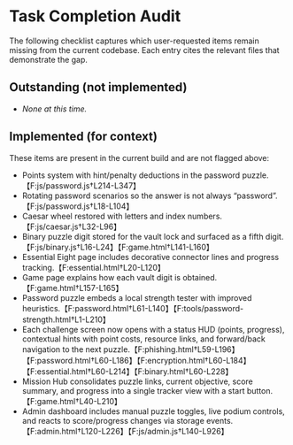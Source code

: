 # Task Completion Audit

The following checklist captures which user-requested items remain missing from the current codebase. Each entry cites the relevant files that demonstrate the gap.

## Outstanding (not implemented)

- _None at this time._

## Implemented (for context)

These items are present in the current build and are not flagged above:

- Points system with hint/penalty deductions in the password puzzle.【F:js/password.js†L214-L347】
- Rotating password scenarios so the answer is not always “password”.【F:js/password.js†L18-L104】
- Caesar wheel restored with letters and index numbers.【F:js/caesar.js†L32-L96】
- Binary puzzle digit stored for the vault lock and surfaced as a fifth digit.【F:js/binary.js†L16-L24】【F:game.html†L141-L160】
- Essential Eight page includes decorative connector lines and progress tracking.【F:essential.html†L20-L120】
- Game page explains how each vault digit is obtained.【F:game.html†L157-L165】
- Password puzzle embeds a local strength tester with improved heuristics.【F:password.html†L61-L140】【F:tools/password-strength.html†L1-L210】
- Each challenge screen now opens with a status HUD (points, progress), contextual hints with point costs, resource links, and forward/back navigation to the next puzzle.【F:phishing.html†L59-L196】【F:password.html†L60-L186】【F:encryption.html†L60-L184】【F:essential.html†L60-L214】【F:binary.html†L60-L228】
- Mission Hub consolidates puzzle links, current objective, score summary, and progress into a single tracker view with a start button.【F:game.html†L40-L210】
- Admin dashboard includes manual puzzle toggles, live podium controls, and reacts to score/progress changes via storage events.【F:admin.html†L120-L226】【F:js/admin.js†L140-L926】
